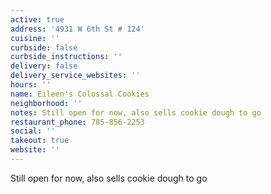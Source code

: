 ```yaml
---
active: true
address: '4931 W 6th St # 124'
cuisine: ''
curbside: false
curbside_instructions: ''
delivery: false
delivery_service_websites: ''
hours: ''
name: Eileen's Colossal Cookies
neighborhood: ''
notes: Still open for now, also sells cookie dough to go
restaurant_phone: 785-856-2253
social: ''
takeout: true
website: ''
---
```


Still open for now, also sells cookie dough to go